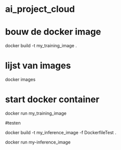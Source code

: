 # ai_project_cloud
# bouw de docker image
docker build -t my_training_image .
# lijst van images
docker images

# start docker container
docker run my_training_image

#testen

docker build -t my_inference_image -f DockerfileTest .

docker run my-inference_image
